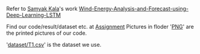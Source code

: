 Refer to [Samyak Kala](https://github.com/Sk70249)'s work [Wind-Energy-Analysis-and-Forecast-using-Deep-Learning-LSTM](https://github.com/Sk70249/Wind-Energy-Analysis-and-Forecast-using-Deep-Learning-LSTM)

Find our code/result/dataset etc. at [Assignment](https://github.com/KQC7016/Assignment)
Pictures in floder '[PNG](https://github.com/KQC7016/Assignment/tree/master/Assignment/PNG)' are the printed pictures of our code.
  
'[dataset/T1.csv](https://github.com/KQC7016/Assignment/blob/master/Assignment/dataset/T1.csv)' is the dataset we use.
  
